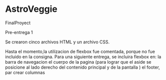 # AstroVeggie
FinalProyect

Pre-entrega 1

Se crearon cinco archivos HTML y un archivo CSS.

Hasta el momento,la utilizacion de flexbox fue comentada, porque no fue incluido en la consigna.
Para una siguiente entrega, se incluira flexbox en:
la barra de navegacion
el cuerpo de la pagina (para lograr que el aside se posicione al lado derecho del contenido principal y de la pantalla )
el footer, par crear columnas
